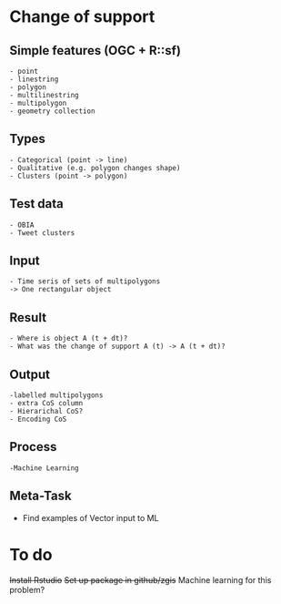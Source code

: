 # Change of support

## Simple features (OGC + R::sf)

    - point
    - linestring
    - polygon
    - multilinestring
    - multipolygon
    - geometry collection

## Types

    - Categorical (point -> line)
    - Qualitative (e.g. polygon changes shape)
    - Clusters (point -> polygon)

## Test data

    - OBIA
    - Tweet clusters
 
## Input 

    - Time seris of sets of multipolygons
    -> One rectangular object

## Result

    - Where is object A (t + dt)?
    - What was the change of support A (t) -> A (t + dt)?

## Output 
    
    -labelled multipolygons
    - extra CoS column
    - Hierarichal CoS?
    - Encoding CoS
   
## Process
    
    -Machine Learning 

## Meta-Task

- Find examples of Vector input to ML

# To do

~~Install Rstudio~~
~~Set up package in github/zgis~~
Machine learning for this problem?
